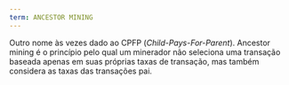 ```yaml
---
term: ANCESTOR MINING
---
```


Outro nome às vezes dado ao CPFP (*Child-Pays-For-Parent*). Ancestor mining é o princípio pelo qual um minerador não seleciona uma transação baseada apenas em suas próprias taxas de transação, mas também considera as taxas das transações pai.